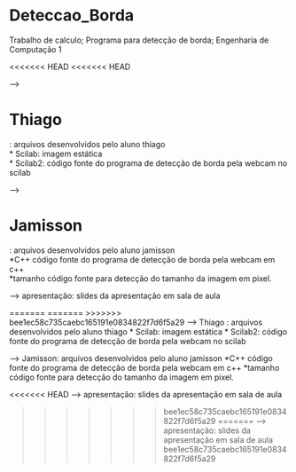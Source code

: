 ﻿# Deteccao_Borda
Trabalho de calculo; Programa para detecção de borda; Engenharia de Computação 1

<<<<<<< HEAD
<<<<<<< HEAD
<p>--> <h1>Thiago</h1> : arquivos desenvolvidos pelo aluno thiago<br/>
	* Scilab: imagem estática<br/>
	* Scilab2: código fonte do programa de detecção de borda pela webcam no 
scilab<br/>
</p>
<p>
--> <h1>Jamisson</h1>: arquivos desenvolvidos pelo aluno jamisson<br/>
	*C++ código fonte do programa de detecção de borda pela webcam em c++<br/>
	*tamanho código fonte para detecção do tamanho da imagem em pixel.<br/>
</p>
<p>
--> apresentação: slides da apresentação em sala de aula<br/>
</p>
=======
=======
>>>>>>> bee1ec58c735caebc165191e0834822f7d6f5a29
--> Thiago : arquivos desenvolvidos pelo aluno thiago
	* Scilab: imagem estática
	* Scilab2: código fonte do programa de detecção de borda pela webcam no scilab

--> Jamisson: arquivos desenvolvidos pelo aluno jamisson
	*C++ código fonte do programa de detecção de borda pela webcam em c++
	*tamanho código fonte para detecção do tamanho da imagem em pixel.

<<<<<<< HEAD
--> apresentação: slides da apresentação em sala de aula
>>>>>>> bee1ec58c735caebc165191e0834822f7d6f5a29
=======
--> apresentação: slides da apresentação em sala de aula
>>>>>>> bee1ec58c735caebc165191e0834822f7d6f5a29

